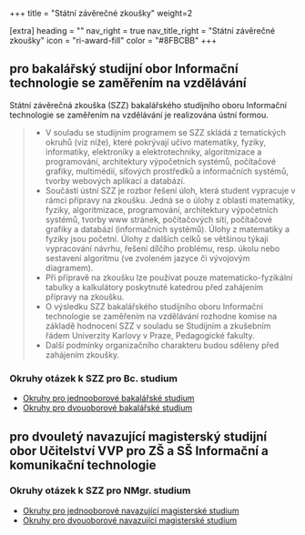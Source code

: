 +++
title = "Státní závěrečné zkoušky" 
weight=2

[extra]
heading = ""
nav_right = true
nav_title_right = "Státní závěrečné zkoušky"
icon = "ri-award-fill"
color = "#8FBCBB"
+++

## pro bakalářský studijní obor Informační technologie se zaměřením na vzdělávání

Státní závěrečná zkouška (SZZ) bakalářského studijního oboru Informační
technologie se zaměřením na vzdělávání je realizována ústní formou.

> -   V souladu se studijním programem se SZZ skládá z tematických
>     okruhů (viz níže), které pokrývají učivo matematiky, fyziky,
>     informatiky, elektroniky a elektrotechniky, algoritmizace a
>     programování, architektury výpočetních systémů, počítačové
>     grafiky, multimédií, síťových prostředků a informačních systémů,
>     tvorby webových aplikací a databází.
> -   Součástí ústní SZZ je rozbor řešení úloh, která student vypracuje
>     v rámci přípravy na zkoušku. Jedná se o úlohy z oblasti
>     matematiky, fyziky, algoritmizace, programování, architektury
>     výpočetních systémů, tvorby www stránek, počítačových sítí,
>     počítačové grafiky a databází (informačních systémů). Úlohy z
>     matematiky a fyziky jsou početní. Úlohy z dalších celků se
>     většinou týkají vypracování návrhu, řešení dílčího problému, resp.
>     úkolu nebo sestavení algoritmu (ve zvoleném jazyce či vývojovým
>     diagramem).
> -   Při přípravě na zkoušku lze používat pouze matematicko-fyzikální
>     tabulky a kalkulátory poskytnuté katedrou před zahájením přípravy
>     na zkoušku.
> -   O výsledku SZZ bakalářského studijního oboru Informační
>     technologie se zaměřením na vzdělávání rozhodne komise na základě
>     hodnocení SZZ v souladu se Studijním a zkušebním řádem Univerzity
>     Karlovy v Praze, Pedagogické fakulty.
> -   Další podmínky organizačního charakteru budou sděleny před
>     zahájením zkoušky.

### Okruhy otázek k SZZ pro Bc. studium
- [Okruhy pro jednooborové bakalářské studium][okruhy-bc-1ob-2017]
- [Okruhy pro dvouoborové bakalářské studium][okruhy-bc-2ob-2017]


## pro dvouletý navazující magisterský studijní obor Učitelství VVP pro ZŠ a SŠ Informační a komunikační technologie

### Okruhy otázek k SZZ pro NMgr. studium
- [Okruhy pro jednooborové navazující magisterské studium][okruhy-nmgr-1ob-2017]
- [Okruhy pro dvouoborové navazující magisterské studium][okruhy-nmgr-2ob-2017]

[okruhy-bc-1ob-2017]: /studenti/szz/okruhy-bc-1ob-2017/
[okruhy-bc-2ob-2017]: /studenti/szz/okruhy-bc-2ob-2017
[okruhy-nmgr-1ob-2017]: /studenti/szz/okruhy-nmgr-1ob-2017
[okruhy-nmgr-2ob-2017]: /studenti/szz/okruhy-nmgr-2ob-2017


